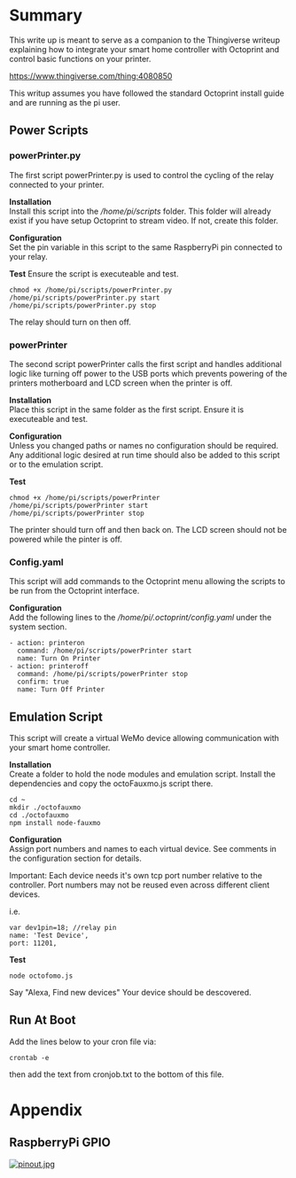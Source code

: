 Summary
===

This write up is meant to serve as a companion to the Thingiverse writeup explaining how to integrate your smart home controller with Octoprint and control basic functions on your printer. 

https://www.thingiverse.com/thing:4080850

This writup assumes you have followed the standard Octoprint install guide and are running as the pi user. 

Power Scripts
---


### powerPrinter.py
The first script powerPrinter.py is used to control the cycling of the relay connected to your printer. 

<strong>Installation</strong><br>
Install this script into the */home/pi/scripts* folder. This folder will already exist if you have setup Octoprint to stream video. If not, create this folder.

<strong>Configuration</strong><br>
Set the pin variable in this script to the same RaspberryPi pin connected to your relay. 

<strong>Test</strong>
Ensure the script is executeable and test. 

    chmod +x /home/pi/scripts/powerPrinter.py
    /home/pi/scripts/powerPrinter.py start
    /home/pi/scripts/powerPrinter.py stop

The relay should turn on then off. 

### powerPrinter 
The second script powerPrinter calls the first script and handles additional logic like turning off power to the USB ports which prevents powering of the printers motherboard and LCD screen when the printer is off. 

<strong>Installation</strong><br>
Place this script in the same folder as the first script. Ensure it is executeable and test. 

<strong>Configuration</strong><br>
Unless you changed paths or names no configuration should be required.
Any additional logic desired at run time should also be added to this script or to the emulation script. 

<strong>Test</strong><br>

    chmod +x /home/pi/scripts/powerPrinter
    /home/pi/scripts/powerPrinter start
    /home/pi/scripts/powerPrinter stop

The printer should turn off and then back on. The LCD screen should not be powered while the pinter is off. 

### Config.yaml
This script will add commands to the Octoprint menu allowing the scripts to be run from the Octoprint interface. 

<strong>Configuration</strong><br>
Add the following lines to the */home/pi/.octoprint/config.yaml* under the system section.

    - action: printeron
      command: /home/pi/scripts/powerPrinter start
      name: Turn On Printer
    - action: printeroff
      command: /home/pi/scripts/powerPrinter stop
      confirm: true
      name: Turn Off Printer
 

Emulation Script
--- 
This script will create a virtual WeMo device allowing communication with your smart home controller. 


<strong>Installation</strong><br>
Create a folder to hold the node modules and emulation script. 
Install the dependencies and copy the octoFauxmo.js script there. 

    cd ~
    mkdir ./octofauxmo
    cd ./octofauxmo
    npm install node-fauxmo

<strong>Configuration</strong><br>
Assign port numbers and names to each virtual device. See comments in the configuration section for details.

Important: Each device needs it's own tcp port number relative to the controller. Port numbers may not be reused even across different client devices. 

i.e.

    var dev1pin=18; //relay pin
    name: 'Test Device',
    port: 11201,
    
<strong>Test</strong><br>

    node octofomo.js
   
Say "Alexa, Find new devices" 
Your device should be descovered. 

Run At Boot
---

Add the lines below to your cron file via: 
    
    crontab -e

then add the text from cronjob.txt to the bottom of this file. 

Appendix
===

RaspberryPi GPIO
---
[![pinout.jpg](https://i.postimg.cc/HW07P3W5/pinout.jpg)](https://postimg.cc/bdJJZxtN)
